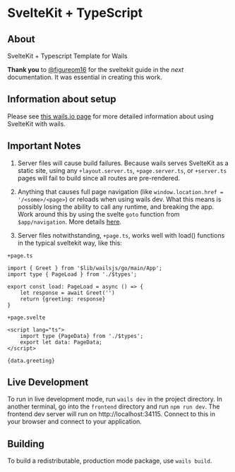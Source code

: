 # SvelteKit + TypeScript

## About

SvelteKit + Typescript Template for Wails

**Thank you** to [@figureom16](https://github.com/figuerom16) for the sveltekit guide in the _next_ documentation. It was essential in creating this work.

## Information about setup

Please see [this wails.io page](https://wails.io/docs/next/guides/sveltekit/) for more detailed information about using SvelteKit with wails.

## Important Notes

1. Server files will cause build failures.  Because wails serves SvelteKit as a static site, using any `+layout.server.ts`, `+page.server.ts`, or `+server.ts` pages will fail to build since all routes are pre-rendered.

1. Anything that causes full page navigation (like `window.location.href = '/<some>/<page>`) or reloads when using wails dev.  What this means is possibly losing the ability to call any runtime, and breaking the app.  Work around this by using the svelte `goto` function from `$app/navigation`. More details [here](https://wails.io/docs/next/guides/sveltekit/#3-important-notes).

1. Server files notwithstanding, `+page.ts`, works well with load() functions in the typical sveltekit way, like this:

`+page.ts`
```
import { Greet } from '$lib/wailsjs/go/main/App';
import type { PageLoad } from './$types';

export const load: PageLoad = async () => {
    let response = await Greet('')
    return {greeting: response}
}
```
`+page.svelte`
```
<script lang="ts">
    import type {PageData} from './$types';
    export let data: PageData;
</script>

{data.greeting}
```

## Live Development

To run in live development mode, run `wails dev` in the project directory. In another terminal, go into the `frontend`
directory and run `npm run dev`. The frontend dev server will run on http://localhost:34115. Connect to this in your
browser and connect to your application.

## Building

To build a redistributable, production mode package, use `wails build`.